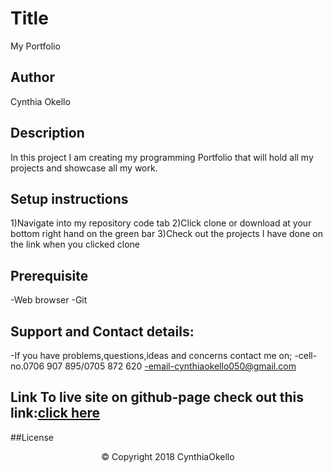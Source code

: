 # Title
My Portfolio
## Author
 Cynthia Okello
## Description
 In this project I am creating my programming Portfolio that will hold all my projects and showcase all my work.
## Setup instructions
  1)Navigate into my repository code tab
  2)Click clone or download at your bottom right hand on the green bar
  3)Check out the projects I have done on the link when you clicked clone
## Prerequisite
-Web browser -Git
## Support and Contact details:
   -If you have  problems,questions,ideas and concerns contact me on;
   -cell-no.0706 907 895/0705 872 620
   -email-cynthiaokello050@gmail.com
## Link To live site on github-page check out this link:<a href= "https://cynthia-okello.github.io/my-portfolio/">click here</a>

##License
<p align="center">&copy; Copyright 2018 CynthiaOkello</p>
